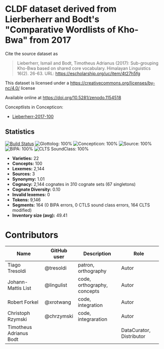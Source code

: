 # CLDF dataset derived from Lierberherr and Bodt's "Comparative Wordlists of Kho-Bwa" from 2017

Cite the source dataset as

> Lieberherr, Ismail and Bodt, Timotheus Adrianus (2017): Sub-grouping Kho-Bwa based on shared core vocabulary. Himalayan Linguistics 16(2). 26-63. URL: https://escholarship.org/uc/item/4t27h5fg

This dataset is licensed under a https://creativecommons.org/licenses/by-nc/4.0/ license

Available online at https://doi.org/10.5281/zenodo.1154518


Conceptlists in Concepticon:
- [Lieberherr-2017-100](https://concepticon.clld.org/contributions/Lieberherr-2017-100)
## Statistics


[![Build Status](https://travis-ci.org/lexibank/lieberherrkhobwa.svg?branch=master)](https://travis-ci.org/lexibank/lieberherrkhobwa)
![Glottolog: 100%](https://img.shields.io/badge/Glottolog-100%25-brightgreen.svg "Glottolog: 100%")
![Concepticon: 100%](https://img.shields.io/badge/Concepticon-100%25-brightgreen.svg "Concepticon: 100%")
![Source: 100%](https://img.shields.io/badge/Source-100%25-brightgreen.svg "Source: 100%")
![BIPA: 100%](https://img.shields.io/badge/BIPA-100%25-brightgreen.svg "BIPA: 100%")
![CLTS SoundClass: 100%](https://img.shields.io/badge/CLTS%20SoundClass-100%25-brightgreen.svg "CLTS SoundClass: 100%")

- **Varieties:** 22
- **Concepts:** 100
- **Lexemes:** 2,144
- **Sources:** 3
- **Synonymy:** 1.01
- **Cognacy:** 2,144 cognates in 310 cognate sets (67 singletons)
- **Cognate Diversity:** 0.10
- **Invalid lexemes:** 0
- **Tokens:** 9,146
- **Segments:** 164 (0 BIPA errors, 0 CTLS sound class errors, 164 CLTS modified)
- **Inventory size (avg):** 49.41

# Contributors

Name | GitHub user | Description | Role
--- | --- | --- | --- |
Tiago Tresoldi | @tresoldi | patron, orthography | Autor
Johann-Mattis List | @lingulist | code, orthography, concepts | Autor
Robert Forkel | @xrotwang | code, integration | Autor
Christoph Rzymski | @chrzymski | code, integraration | Autor
Timotheus Adrianus Bodt | | | DataCurator, Distributor


